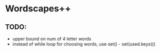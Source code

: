 # Wordscapes++
## TODO:
- upper bound on num of 4 letter words
- instead of while loop for choosing words, use set() - set(used.keys())